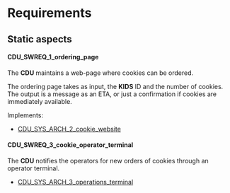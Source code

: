 # Requirements

## Static aspects

#### CDU_SWREQ_1_ordering_page

The **CDU** maintains a web-page where cookies can be ordered.

The ordering page takes as input, the **KIDS** ID and the number of cookies.
The output is a message as an ETA, or just a confirmation if cookies are immediately available.

Implements:

- [CDU_SYS_ARCH_2_cookie_website](#cdu_sys_arch_2_cookie_website)

#### CDU_SWREQ_3_cookie_operator_terminal

The **CDU** notifies the operators for new orders of cookies through an operator terminal.


- [CDU_SYS_ARCH_3_operations_terminal](#cdu_sys_arch_3_operations_terminal)

